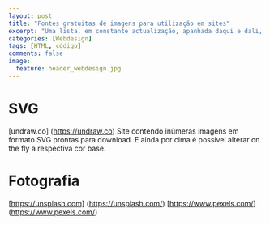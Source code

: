 ```yaml
---
layout: post
title: "Fontes gratuitas de imagens para utilização em sites"
excerpt: "Uma lista, em constante actualização, apanhada daqui e dali, de alguns recursos interessantes"
categories: [Webdesign]
tags: [HTML, código]
comments: false
image:
  feature: header_webdesign.jpg
---
```

# SVG
[undraw.co] (https://undraw.co) 
Site contendo inúmeras imagens em formato SVG prontas para download. E ainda por cima é possível alterar on the fly a respectiva cor base.

# Fotografia
[https://unsplash.com] (https://unsplash.com/)
[https://www.pexels.com/] (https://www.pexels.com/)
